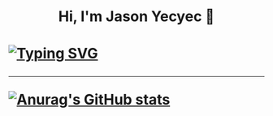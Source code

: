 
  <h1 align="center"> Hi, I'm Jason Yecyec 👋<h1/>

 [![Typing SVG](https://readme-typing-svg.herokuapp.com?color=1A8FF7&lines=Aspiring+to+be+a+Full-stack+developer)](https://git.io/typing-svg)

  
  
 ---
[![Anurag's GitHub stats](https://github-readme-stats.vercel.app/api?username=Jasonyecyec&show_icons=true)](https://github.com/Jasonyecyec/github-readme-stats)
          
